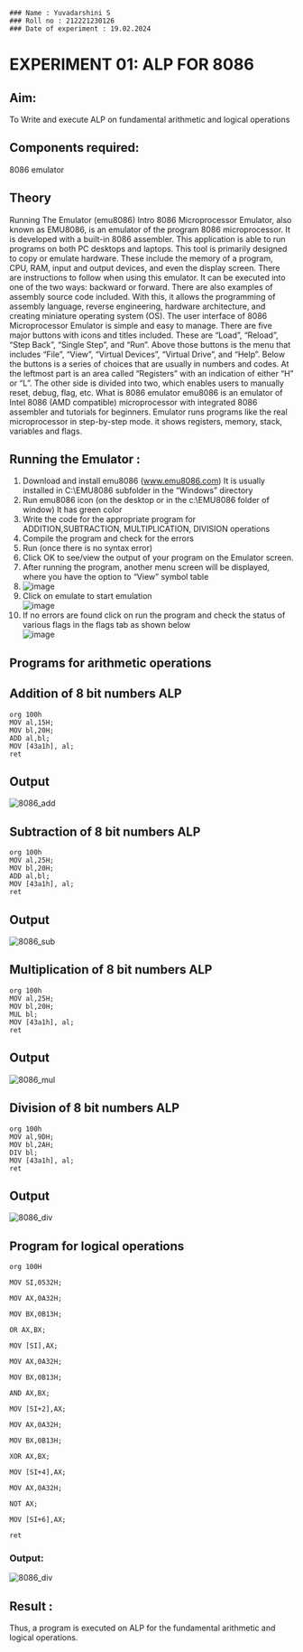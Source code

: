 ```
### Name : Yuvadarshini S
### Roll no : 212221230126
### Date of experiment : 19.02.2024
```
# EXPERIMENT 01: ALP FOR 8086

## Aim: 
To Write and execute ALP on fundamental arithmetic and logical operations
## Components required: 
8086  emulator 
## Theory 
Running The Emulator (emu8086) Intro 8086 Microprocessor Emulator, also known as EMU8086, is an emulator of the program 8086 microprocessor.
It is developed with a built-in 8086 assembler. 
This application is able to run programs on both PC desktops and laptops. This tool is primarily designed to copy or emulate hardware. These include the memory of a program, CPU, RAM, input and output devices, and even the display screen. There are instructions to follow when using this emulator. It can be executed into one of the two ways: backward or forward. There are also examples of assembly source code included. With this, it allows the programming of assembly language, reverse engineering, hardware architecture, and creating miniature operating system (OS). The user interface of 8086 Microprocessor Emulator is simple and easy to manage. There are five major buttons with icons and titles included. These are “Load”, “Reload”, “Step Back”, “Single Step”, and “Run”. Above those buttons is the menu that includes “File”, “View”, “Virtual Devices”, “Virtual Drive”, and “Help”. Below the buttons is a series of choices that are usually in numbers and codes. At the leftmost part is an area called “Registers” with an indication of either “H” or “L”. The other side is divided into two, which enables users to manually reset, debug, flag, etc. What is 8086 emulator emu8086 is an emulator of Intel 8086 (AMD compatible) microprocessor with integrated 8086 assembler and tutorials for beginners. Emulator runs programs like the real microprocessor in step-by-step mode. it shows registers, memory, stack, variables and flags.


 ## Running the Emulator :
1. Download and install emu8086 (www.emu8086.com) It is usually installed in C:\EMU8086 subfolder in the “Windows” directory
2. Run  emu8086 icon (on the desktop or in the c:\EMU8086 folder of window) It has green color 
3. Write the code for the appropriate program for ADDITION,SUBTRACTION, MULTIPLICATION,  DIVISION operations 
4. Compile the program and check for the errors 
5. Run (once there is no syntax error) 
6. Click OK to see/view the output of your program on the Emulator screen. 
7. After running the program, another menu screen will be displayed, where you have the option to “View” symbol table<br>
8. ![image](https://user-images.githubusercontent.com/36288975/189273263-d65baae9-4b8f-4723-afb3-c0ffa4052b04.png)<br>
9. Click on emulate to start emulation<br>
![image](https://user-images.githubusercontent.com/36288975/189273273-9bb36ec1-e2e8-4892-8d35-37707332bfdc.png)
10.	If no errors are found click on run the program and check the status of various flags in the flags tab as shown below<br>
![image](https://user-images.githubusercontent.com/36288975/189273277-113a2a33-4a40-4ff8-95a5-ecd3a1f504fe.png)

## Programs for arithmetic  operations

## Addition of 8 bit numbers ALP 
```
org 100h
MOV al,15H;
MOV bl,20H;
ADD al,bl;
MOV [43a1h], al;
ret
```
## Output  
 ![8086_add](https://github.com/Yuvadarshini-Sathiyamoorthy/EXPERIMENT--01-ALP-FOR-8086/assets/93482485/1f6d92b1-68ca-4c01-aeeb-0a4bc8900eb8)


## Subtraction of 8 bit numbers ALP 
```
org 100h
MOV al,25H;
MOV bl,20H;
ADD al,bl;
MOV [43a1h], al;
ret
```
## Output  
![8086_sub](https://github.com/Yuvadarshini-Sathiyamoorthy/EXPERIMENT--01-ALP-FOR-8086/assets/93482485/db6ffff7-cca7-4f72-80b9-ed8f6ed8edb2)


## Multiplication of 8 bit numbers ALP
```
org 100h
MOV al,25H;
MOV bl,20H;
MUL bl;
MOV [43a1h], al;
ret
```
## Output  
![8086_mul](https://github.com/Yuvadarshini-Sathiyamoorthy/EXPERIMENT--01-ALP-FOR-8086/assets/93482485/775d869f-a6f3-40d1-96d2-bd9e532d3b0d)

## Division of 8 bit numbers ALP
```
org 100h
MOV al,9DH;
MOV bl,2AH;
DIV bl;
MOV [43a1h], al;
ret
```
## Output  
![8086_div](https://github.com/Yuvadarshini-Sathiyamoorthy/EXPERIMENT--01-ALP-FOR-8086/assets/93482485/50468785-ea09-4337-961a-0b3e2389c647)

## Program for logical  operations
```
org 100H  

MOV SI,0532H;

MOV AX,0A32H;

MOV BX,0B13H;

OR AX,BX;

MOV [SI],AX;

MOV AX,0A32H;

MOV BX,0B13H;

AND AX,BX; 

MOV [SI+2],AX;

MOV AX,0A32H;

MOV BX,0B13H; 

XOR AX,BX;    

MOV [SI+4],AX;

MOV AX,0A32H;

NOT AX; 

MOV [SI+6],AX;

ret 
```
### Output:
![8086_div](https://github.com/amal-2006/EXPERIMENT--01-ALP-FOR-8086/assets/148410730/69b341bd-d8c5-4911-bfac-829daa209c65)

## Result :
Thus, a program is executed on ALP for the fundamental arithmetic and logical operations.
 






